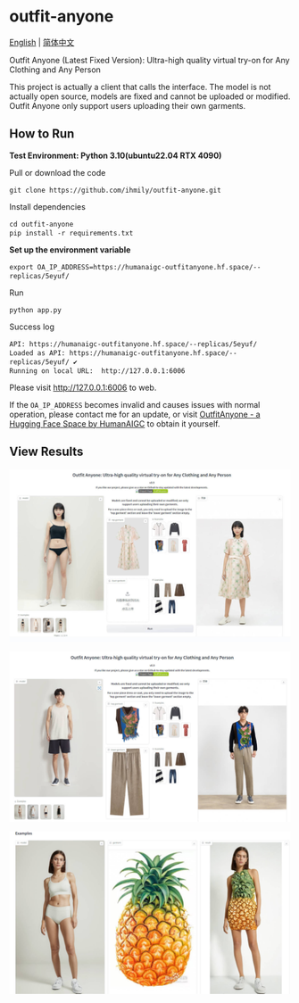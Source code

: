 # outfit-anyone
[English](https://github.com/ihmily/outfit-anyone/blob/main/README.md)  | [简体中文](https://github.com/ihmily/outfit-anyone/blob/main/README_CN.md)

Outfit Anyone (Latest Fixed Version): Ultra-high quality virtual try-on for Any Clothing and Any Person

This project is actually a client that calls the interface. The model is not actually open source, models are fixed and cannot be uploaded or modified. Outfit Anyone only support users uploading their own garments.

## How to Run

**Test Environment:  Python 3.10(ubuntu22.04 RTX 4090)**

Pull or download the code

```
git clone https://github.com/ihmily/outfit-anyone.git
```

Install dependencies

```
cd outfit-anyone
pip install -r requirements.txt
```

**Set up the environment variable**

```
export OA_IP_ADDRESS=https://humanaigc-outfitanyone.hf.space/--replicas/5eyuf/
```

Run

```
python app.py
```

Success log

```
API: https://humanaigc-outfitanyone.hf.space/--replicas/5eyuf/
Loaded as API: https://humanaigc-outfitanyone.hf.space/--replicas/5eyuf/ ✔
Running on local URL:  http://127.0.0.1:6006
```

Please visit http://127.0.0.1:6006 to web. 

If the `OA_IP_ADDRESS` becomes invalid and causes issues with normal operation, please contact me for an update, or visit [OutfitAnyone - a Hugging Face Space by HumanAIGC](https://huggingface.co/spaces/HumanAIGC/OutfitAnyone) to obtain it yourself.

## View Results

![screenshot_image](./images/Snipaste_2024-04-18_19-06-02.jpg)



![screenshot_image](./images/Snipaste_2024-04-18_19-13-52.jpg)



![screenshot_image](./images/Snipaste_2024-04-18_19-11-35.jpg)

